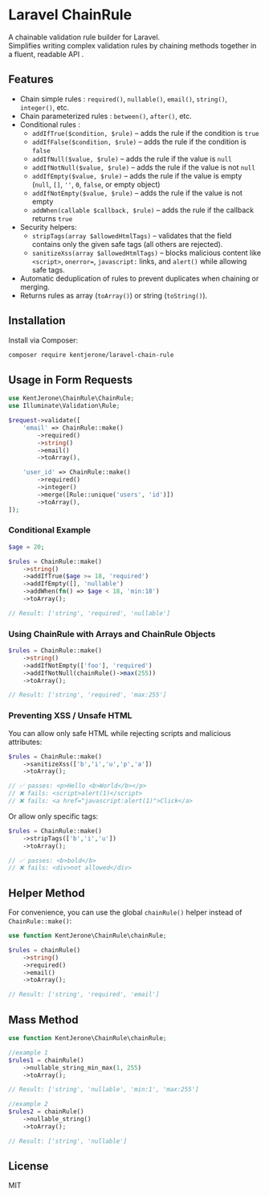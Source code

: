 # Laravel ChainRule

A chainable validation rule builder for Laravel.  
Simplifies writing complex validation rules by chaining methods together in a fluent, readable API .

## Features

- Chain simple rules : `required()`, `nullable()`, `email()`, `string()`, `integer()`, etc.  
- Chain parameterized rules : `between()`, `after()`, etc.  
- Conditional rules :
  - `addIfTrue($condition, $rule)` – adds the rule if the condition is `true`
  - `addIfFalse($condition, $rule)` – adds the rule if the condition is `false`
  - `addIfNull($value, $rule)` – adds the rule if the value is `null`
  - `addIfNotNull($value, $rule)` – adds the rule if the value is not `null`
  - `addIfEmpty($value, $rule)` – adds the rule if the value is empty (`null`, `[]`, `''`, `0`, `false`, or empty object)
  - `addIfNotEmpty($value, $rule)` – adds the rule if the value is not empty
  - `addWhen(callable $callback, $rule)` – adds the rule if the callback returns `true`
- Security helpers:
  - `stripTags(array $allowedHtmlTags)` – validates that the field contains only the given safe tags (all others are rejected).
  - `sanitizeXss(array $allowedHtmlTags)` – blocks malicious content like `<script>`, `onerror=`, `javascript:` links, and `alert()` while allowing safe tags.
- Automatic deduplication  of rules to prevent duplicates when chaining or merging.
- Returns rules as array  (`toArray()`) or string  (`toString()`).

## Installation

Install via Composer:

```bash
composer require kentjerone/laravel-chain-rule
```

## Usage in Form Requests

```php
use KentJerone\ChainRule\ChainRule;
use Illuminate\Validation\Rule;

$request->validate([
    'email' => ChainRule::make()
        ->required()
        ->string()
        ->email()
        ->toArray(),

    'user_id' => ChainRule::make()
        ->required()
        ->integer()
        ->merge([Rule::unique('users', 'id')])
        ->toArray(),
]);
```

### Conditional Example

```php
$age = 20;

$rules = ChainRule::make()
    ->string()
    ->addIfTrue($age >= 18, 'required')
    ->addIfEmpty([], 'nullable')
    ->addWhen(fn() => $age < 18, 'min:18')
    ->toArray();

// Result: ['string', 'required', 'nullable']
```

### Using ChainRule with Arrays and ChainRule Objects

```php
$rules = ChainRule::make()
    ->string()
    ->addIfNotEmpty(['foo'], 'required')
    ->addIfNotNull(chainRule()->max(255))
    ->toArray();

// Result: ['string', 'required', 'max:255']
```

### Preventing XSS / Unsafe HTML

You can allow only safe HTML while rejecting scripts and malicious attributes:

```php
$rules = ChainRule::make()
    ->sanitizeXss(['b','i','u','p','a'])
    ->toArray();

// ✅ passes: <p>Hello <b>World</b></p>
// ❌ fails: <script>alert(1)</script>
// ❌ fails: <a href="javascript:alert(1)">Click</a>
```

Or allow only specific tags:

```php
$rules = ChainRule::make()
    ->stripTags(['b','i','u'])
    ->toArray();

// ✅ passes: <b>bold</b>
// ❌ fails: <div>not allowed</div>
```

## Helper Method

For convenience, you can use the global `chainRule()` helper instead of `ChainRule::make()`:

```php
use function KentJerone\ChainRule\chainRule;

$rules = chainRule()
    ->string()
    ->required()
    ->email()
    ->toArray();

// Result: ['string', 'required', 'email']
```
## Mass Method

```php
use function KentJerone\ChainRule\chainRule;

//example 1
$rules1 = chainRule()
    ->nullable_string_min_max(1, 255)
    ->toArray();

// Result: ['string', 'nullable', 'min:1', 'max:255']

//example 2
$rules2 = chainRule()
    ->nullable_string()
    ->toArray();

// Result: ['string', 'nullable']
```

## License

MIT

